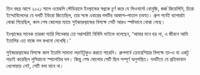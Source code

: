 তিন বছর আগে ২০২১ সালে ওয়েম্বলি স্টেডিয়ামে ইংল্যান্ডের স্বপ্নকে চূর্ণ করে যে লিওনার্দো বোনুচ্চি, জর্জ কিয়েলিনি, চিরো ইম্মোবিলেদের যে দলটি ইউরো জিতেছিল, তার সঙ্গে এবারের দলটির আকাশ–পাতাল তফাত। গ্রুপ পর্বেই ব্যাপারটা বোঝা গিয়েছিল, কাল শেষ ষোলোর ম্যাচে সুইজারল্যান্ডের বিপক্ষে সেটি আরও স্পষ্টভাবে বোঝা গেছে।

ইংল্যান্ডের সাবেক তারকা গ্যারি লিনেকার তো সরাসরিই বিবিসি লাইভে বলেছেন, ‘আমার মনে হয় না, এ জীবনে আমি ইতালির এত বাজে দল কখনো দেখেছি।’

সুইজারল্যান্ডের বিপক্ষে কাল ইতালি সামান্য লড়াইটুকুও করতে পারেনি। গ্রুপপর্বে ক্রোয়েশিয়ার বিপক্ষে তা–ও যা একটু লড়াই করেছিল লুসিয়ানো স্পালেত্তির দল। কিন্তু শেষ ষোলোয় সেটি ছিল সম্পূর্ণ অনুপস্থিত। দলটিতে যে প্রতিভাবান খেলোয়াড় নেই, সেটি বলা যাবে না।
